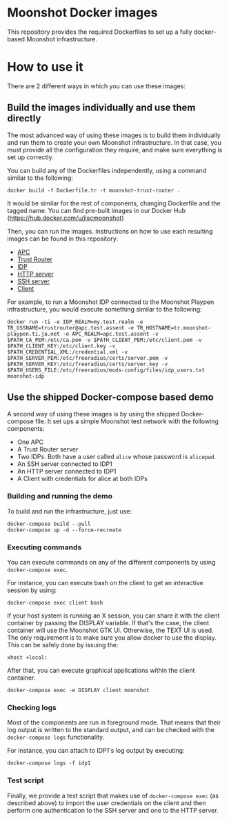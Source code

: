 # Moonshot Docker images
This repository provides the required Dockerfiles to set up a fully docker-based Moonshot infrastructure.

# How to use it
There are 2 different ways in which you can use these images:

## Build the images individually and use them directly
The most advanced way of using these images is to build them individually and run them to create your own Moonshot infrastructure.
In that case, you must provide all the configuration they require, and make sure everything is set up correctly.

You can build any of the Dockerfiles independently, using a command similar to the following:
```
docker build -f Dockerfile.tr -t moonshot-trust-router .
```
It would be similar for the rest of components, changing Dockerfile and the tagged name.
You can find pre-built images in our Docker Hub (https://hub.docker.com/u/jiscmoonshot)

Then, you can run the images. Instructions on how to use each resulting images can be found in this repository:
* [APC](Dockerfile.apc.md)
* [Trust Router](Dockerfile.tr.md)
* [IDP](Dockerfile.idp.md)
* [HTTP server](Dockerfile.httpserver.md)
* [SSH server](Dockerfile.sshserver.md)
* [Client](Dockerfile.client.md)

For example, to run a Moonshot IDP connected to the Moonshot Playpen infrastructure, you would execute something similar to the following:
```
docker run -ti -e IDP_REALM=my.test.realm -e TR_GSSNAME=trustrouter@apc.test.assent -e TR_HOSTNAME=tr.moonshot-playpen.ti.ja.net -e APC_REALM=apc.test.assent -v $PATH_CA_PEM:/etc/ca.pem -v $PATH_CLIENT_PEM:/etc/client.pem -v $PATH_CLIENT_KEY:/etc/client.key -v $PATH_CREDENTIAL_XML:/credential.xml -v $PATH_SERVER_PEM:/etc/freeradius/certs/server.pem -v $PATH_SERVER_KEY:/etc/freeradius/certs/server.key -v $PATH_USERS_FILE:/etc/freeradius/mods-config/files/idp_users.txt moonshot-idp
```

## Use the shipped Docker-compose based demo
A second way of using these images is by using the shipped Docker-compose file.
It set ups a simple Moonshot test network with the following components:
* One APC
* A Trust Router server
* Two IDPs. Both have a user called `alice` whose password is `alicepwd`.
* An SSH server connected to IDP1
* An HTTP server connected to IDP1
* A Client with credentials for alice at both IDPs

### Building and running the demo
To build and run the infrastructure, just use:
```
docker-compose build --pull
docker-compose up -d --force-recreate
```

### Executing commands
You can execute commands on any of the different components by using `docker-compose exec`.

For instance, you can execute bash on the client to get an interactive session by using:
```
docker-compose exec client bash
```

If your host system is running an X session, you can share it with the client container by passing the DISPLAY variable.
If that's the case, the client container will use the Moonshot GTK UI. Otherwise, the TEXT UI is used.
The only requirement is to make sure you allow docker to use the display. This can be safely done by issuing the:
```
xhost +local:
```

After that, you can execute graphical applications within the client container.
```
docker-compose exec -e DISPLAY client moonshot
```

### Checking logs
Most of the components are run in foreground mode. That means that their log output is written to the standard output,
and can be checked with the `docker-compose logs` functionality.

For instance, you can attach to IDP1's log output by executing:
```
docker-compose logs -f idp1
```

### Test script
Finally, we provide a test script that makes use of `docker-compose exec` (as described above)
to import the user credentials on the client and then perform one authentication to the SSH server and one to the HTTP server.


